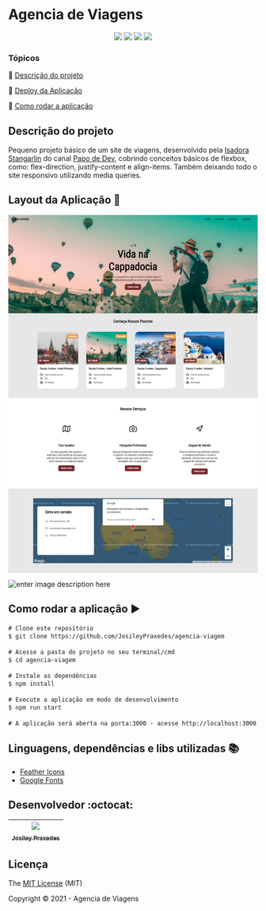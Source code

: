 <h1>Agencia de Viagens</h1> 

<p align="center">
  <img src="http://img.shields.io/static/v1?label=License&message=MIT&color=green&style=for-the-badge"/>
  <img src="http://img.shields.io/static/v1?label=HTML5&message=2.6.3&color=red&style=for-the-badge&logo=html"/>
  <img src="http://img.shields.io/static/v1?label=CSS&message=3&color=blue&style=for-the-badge&logo=html"/>
  <img src="http://img.shields.io/static/v1?label=STATUS&message=CONCLUIDO&color=GREEN&style=for-the-badge"/>
</p>

### Tópicos 

:small_blue_diamond: [Descrição do projeto](#descrição-do-projeto)

:small_blue_diamond: [Deploy da Aplicação](#layout-da-aplicação-dash)

:small_blue_diamond: [Como rodar a aplicação](#como-rodar-a-aplicação-arrow_forward)

## Descrição do projeto 

Pequeno projeto básico de um site de viagens, desenvolvido pela [Isadora Stangarlin](https://github.com/isadorastan) do canal [Papo de Dev](https://youtube.com/playlist?list=PLOUrDmh7c7mVzTETBVBerrMawaLd-4RMs), cobrindo conceitos básicos de flexbox, como: flex-direction, justify-content e align-items. Também deixando todo o site responsivo utilizando media queries.

## Layout da Aplicação :dash:

<p align="center" style="display: flex; align-items: flex-start; justify-content: center;">
  	<img alt="Página inicial" src="/.github/screenshots/index.png" width="100%">
</p>

![enter image description here](https://github.com/isadorastan/site-viagem/blob/master/assets/gif-mobile.gif?raw=true)


## Como rodar a aplicação :arrow_forward:

```
# Clone este repositório
$ git clone https://github.com/JosileyPraxedes/agencia-viagem

# Acesse a pasta do projeto no seu terminal/cmd
$ cd agencia-viagem

# Instale as dependências
$ npm install

# Execute a aplicação em modo de desenvolvimento
$ npm run start

# A aplicação será aberta na porta:3000 - acesse http://localhost:3000
```

## Linguagens, dependências e libs utilizadas :books:

- [Feather Icons](https://feathericons.com/)
- [Google Fonts](https://fonts.google.com/)

## Desenvolvedor :octocat:


| [<img src="https://avatars.githubusercontent.com/u/56873688?v=4" width=115><br><sub>Josiley Praxedes</sub>](https://github.com/JosileyPraxedes) |
| :---: | 

## Licença 

The [MIT License]() (MIT)

Copyright :copyright: 2021 - Agencia de Viagens
